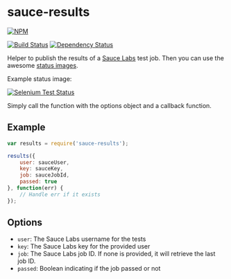 # sauce-results

[![NPM](https://nodei.co/npm/sauce-results.png)](https://nodei.co/npm/sauce-results/)

[![Build Status](https://drone.io/github.com/conradz/sauce-results/status.png)](https://drone.io/github.com/conradz/sauce-results/latest)
[![Dependency Status](https://gemnasium.com/conradz/sauce-results.png)](https://gemnasium.com/conradz/sauce-results)

Helper to publish the results of a [Sauce Labs](https://saucelabs.com/) test
job. Then you can use the awesome
[status images](https://saucelabs.com/docs/status-images).

Example status image:

[![Selenium Test Status](https://saucelabs.com/browser-matrix/sauce-results-test.svg)](https://saucelabs.com/u/sauce-results-test)

Simply call the function with the options object and a callback function.

## Example

```js
var results = require('sauce-results');

results({
    user: sauceUser,
    key: sauceKey,
    job: sauceJobId,
    passed: true
}, function(err) {
    // Handle err if it exists
});
```

## Options

 * `user`: The Sauce Labs username for the tests
 * `key`: The Sauce Labs key for the provided user
 * `job`: The Sauce Labs job ID. If none is provided, it will retrieve the last job ID.
 * `passed`: Boolean indicating if the job passed or not

